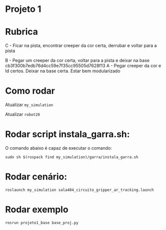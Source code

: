 # Projeto 1




# Rubrica


C - Ficar na pista, encontrar creeper da cor certa, derrubar e voltar para a pista

B - Pegar um creeper da cor certa, voltar para a pista e deixar na base 
cb3f300b7edb76d4cc59e7f35cc95505d7628f13
A - Pegar creeper da cor e Id certos. Deixar na base certa. Estar bem modularizado 


# Como rodar 

Atualizar `my_simulation` 

Atualizar `robot20`  


# Rodar script instala_garra.sh:

O comando abaixo é capaz de executar o comando:

    sudo sh $(rospack find my_simulation)/garra/instala_garra.sh
    

# Rodar cenário:

    roslaunch my_simulation sala404_circuito_gripper_ar_tracking.launch
 


# Rodar exemplo 

    rosrun projeto1_base base_proj.py
    

